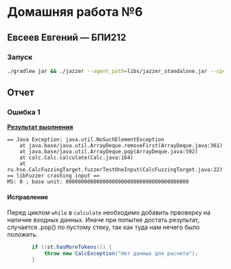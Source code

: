 # Домашняя работа №6
## Евсеев Евгений — БПИ212

### Запуск

```bash
./gradlew jar && ./jazzer --agent_path=libs/jazzer_standalone.jar --cp=libs/jazzer_standalone.jar --cp=build/libs/FuzzingProject-1.0-SNAPSHOT.jar --target_class=ru.hse.CalcFuzzingTarget > stdout.txt
```

## Отчет

### Ошибка 1 
[**Результат выолнения**](tests_output/01)

```
== Java Exception: java.util.NoSuchElementException
	at java.base/java.util.ArrayDeque.removeFirst(ArrayDeque.java:361)
	at java.base/java.util.ArrayDeque.pop(ArrayDeque.java:592)
	at calc.Calc.calculate(Calc.java:164)
	at ru.hse.CalcFuzzingTarget.fuzzerTestOneInput(CalcFuzzingTarget.java:22)
== libFuzzer crashing input ==
MS: 0 ; base unit: 0000000000000000000000000000000000000000
```

#### Исправление
Перед циклом `while` в `calculate` необходимо добавить првоверку на наличие входных данных. Иначе при попытке достать результат, случается .pop() по пустому стеку, так как туда нам нечего было положить.

```java
        if (!st.hasMoreTokens()) {
            throw new CalcException("Нет данных для расчета");
        }
```


